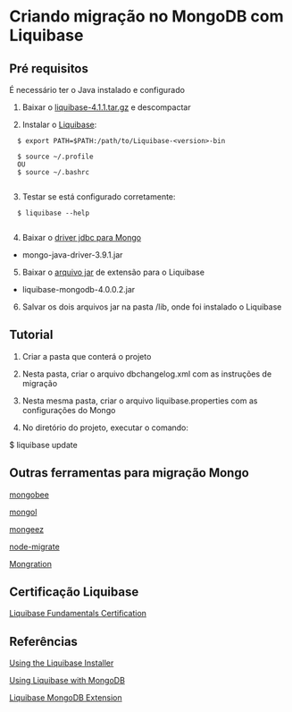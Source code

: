# Criando migração no MongoDB com Liquibase

## Pré requisitos

É necessário ter o Java instalado e configurado

1. Baixar o [liquibase-4.1.1.tar.gz](https://www.liquibase.org/download) e descompactar

2. Instalar o [Liquibase](https://docs.liquibase.com/concepts/installation/home.html):

```
  $ export PATH=$PATH:/path/to/Liquibase-<version>-bin

  $ source ~/.profile 
  OU
  $ source ~/.bashrc
  
``` 
3. Testar se está configurado corretamente:

```
  $ liquibase --help
  
```

4. Baixar o [driver jdbc para Mongo](https://repo1.maven.org/maven2/org/mongodb/mongo-java-driver)

  - mongo-java-driver-3.9.1.jar

5. Baixar o [arquivo jar](https://github.com/liquibase/liquibase-mongodb/releases/tag/liquibase-mongodb-4.0.0.2) de extensão para o Liquibase

  - liquibase-mongodb-4.0.0.2.jar

6. Salvar os dois arquivos jar na pasta /lib, onde foi instalado o Liquibase

## Tutorial

1. Criar a pasta que conterá o projeto

2. Nesta pasta, criar o arquivo dbchangelog.xml com as instruções de migração

3. Nesta mesma pasta, criar o arquivo liquibase.properties com as configurações do Mongo

4. No diretório do projeto, executar o comando:

  $ liquibase update
  
  
## Outras ferramentas para migração Mongo

[mongobee](https://github.com/mongobee/mongobee) 

[mongol](https://github.com/coldze/mongol)

[mongeez](https://github.com/mongeez/mongeez)

[node-migrate](https://github.com/tj/node-migrate)

[Mongration](https://github.com/KuliginStepan/mongration)


## Certificação Liquibase

[Liquibase Fundamentals Certification](https://learn.liquibase.com/catalog/info/id:125)


## Referências

[Using the Liquibase Installer](https://www.liquibase.org/get-started/using-the-liquibase-installer)

[Using Liquibase with MongoDB](https://docs.liquibase.com/workflows/database-setup-tutorials/mongodb.html)

[Liquibase MongoDB Extension](https://github.com/liquibase/liquibase-mongodb)
  


  
